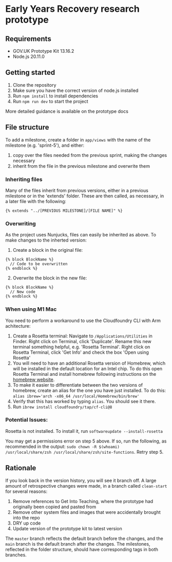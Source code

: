 # Early Years Recovery research prototype

## Requirements 

- GOV.UK Prototype Kit 13.16.2
- Node.js 20.11.0

## Getting started
1. Clone the repository
2. Make sure you have the correct version of node.js installed
3. Run ```npm install``` to install dependencies
4. Run ```npm run dev``` to start the project

More detailed guidance is available on the prototype docs

## File structure
To add a milestone, create a folder in `app/views` with the name of the milestone (e.g. 'sprint-5'), and either:
1. copy over the files needed from the previous sprint, making the changes necessary
2. inherit from the file in the previous milestone and overwrite them

### Inheriting files

Many of the files inherit from previous versions, either in a previous milestone or in the 'extends' folder. These are then called, as necessary, in a later file with the following:
```
{% extends "../[PREVIOUS MILESTONE]/[FILE NAME]" %}
```

### Overwriting
As the project uses Nunjucks, files can easily be inherited as above. To make changes to the inherted version:
1. Create a block in the original file: 
```
{% block BlockName %}
  // Code to be overwritten
{% endblock %}
```
2. Overwrite the block in the new file:
```
{% block BlockName %}
  // New code
{% endblock %}
```

### When using M1 Mac

You need to perform a workaround to use the Cloudfoundry CLI with Arm achitecture: 
1. Create a Rosetta terminal: Navigate to `/Applications/Utilities` in Finder. Right click on Terminal, click 'Duplicate'. Rename this new terminal something helpful, e.g. 'Rosetta Terminal'. Right click on Rosetta Terminal, click 'Get Info' and check the box 'Open using Rosetta'
2. You will need to have an additional Rosetta version of Homebrew, which will be installed in the default location for an Intel chip. To do this open Rosetta Terminal and install homebrew following instructions on the [homebrew website](https://brew.sh/).
3. To make it easier to differentiate between the two versions of homebrew, create an alias for the one you have just installed. To do this: `alias ibrew='arch -x86_64 /usr/local/Homebrew/bin/brew'`
4. Verify that this has worked by typing `alias`. You should see it there.
5. Run `ibrew install cloudfoundry/tap/cf-cli@8`

### Potential Issues:
Rosetta is not installed. To install it, run `softwareupdate --install-rosetta`

You may get a permissions error on step 5 above. If so, run the following, as recommended in the output:
`sudo chown -R $(whoami) /usr/local/share/zsh /usr/local/share/zsh/site-functions`. Retry step 5.

## Rationale

If you look back in the version history, you will see it branch off. A large amount of retrospective changes were made, in a branch called `clean-start` for several reasons:
1. Remove references to Get Into Teaching, where the prototype had originally been copied and pasted from
2. Remove other system files and images that were accidentally brought into the repo
3. DRY up code
4. Update version of the prototype kit to latest version

The `master` branch reflects the default branch before the changes, and the `main` branch is the default branch after the changes.
The milestones, reflected in the folder structure, should have corresponding tags in both branches.

